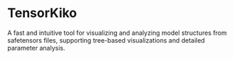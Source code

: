 # TensorKiko
A fast and intuitive tool for visualizing and analyzing model structures from safetensors files, supporting tree-based visualizations and detailed parameter analysis.
